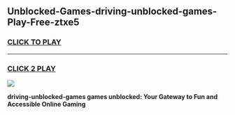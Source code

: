 
## Unblocked-Games-driving-unblocked-games-Play-Free-ztxe5
<h3>
<a href="https://premium76.site?title=driving-unblocked-games&ref=17A">CLICK TO PLAY</a></h3>
<hr>

<h3>
<a href="https://premium76.site?title=driving-unblocked-games&ref=17A">CLICK 2 PLAY</a>
  
</h3>

<a href="https://premium76.site?title=driving-unblocked-games&ref=17A"><img src="https://clearcache.store/games.png"></a>


**driving-unblocked-games games unblocked: Your Gateway to Fun and Accessible Online Gaming**
